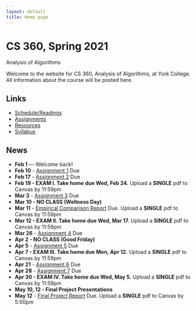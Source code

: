 ```yaml
---
layout: default
title: Home page
---
```


# CS 360, Spring 2021

<div id="subtitle">Analysis of Algorithms</div>

Welcome to the website for CS 360, Analysis of Algorithms, at York College.  All information about the course will be posted here.

## Links

* [Schedule/Readings](schedule.html)
* [Assignments](assign/index.html)
* [Resources](resources.html)
* [Syllabus](syllabus.html)

## News

* **Feb 1** &mdash; Welcome back!
* **Feb 10** - [Assignment 1](assign/assign01.html) Due
* **Feb 17** - [Assignment 2](assign/assign02.html) Due
* **Feb 19 - EXAM I. Take home due Wed, Feb 24.** Upload a **SINGLE** pdf to Canvas by 11:59pm
* **Mar 3** - [Assignment 3](assign/assign03.html) Due
* **Mar 10 - NO CLASS (Wellness Day)**
* **Mar 11** - [Empirical Comparison Report](assign/emp_comp.html) Due. Upload a **SINGLE** pdf to Canvas by 11:59pm
* **Mar 12 - EXAM II. Take home due Wed, Mar 17.** Upload a **SINGLE** pdf to Canvas by 11:59pm
* **Mar 26** - [Assignment 4](assign/assign04.html) Due
* **Apr 2 - NO CLASS (Good Friday)**
* **Apr 5** - [Assignment 5](assign/assign05.html) Due
* **Apr 7 - EXAM III. Take home due Mon, Apr 12.** Upload a **SINGLE** pdf to Canvas by 11:59pm
* **Apr 21** - [Assignment 6](assign/assign06.html) Due
* **Apr 28** - [Assignment 7](assign/assign07.html) Due
* **Apr 30 - EXAM IV. Take home due Wed, May 5.** Upload a **SINGLE** pdf to Canvas by 11:59pm
* **May 10, 12 - Final Project Presentations**
* **May 12** - [Final Project Report](assign/finalproj.html) Due. Upload a **SINGLE** pdf to Canvas by 5:00pm
